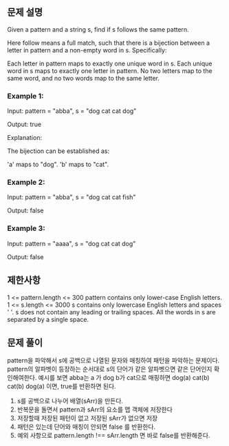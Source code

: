 ## 문제 설명

Given a pattern and a string s, find if s follows the same pattern.

Here follow means a full match, such that there is a bijection between a letter in pattern and a non-empty word in s. Specifically:

Each letter in pattern maps to exactly one unique word in s.
Each unique word in s maps to exactly one letter in pattern.
No two letters map to the same word, and no two words map to the same letter.

### Example 1:

Input: pattern = "abba", s = "dog cat cat dog"

Output: true

Explanation:

The bijection can be established as:

'a' maps to "dog".
'b' maps to "cat".

### Example 2:

Input: pattern = "abba", s = "dog cat cat fish"

Output: false

### Example 3:

Input: pattern = "aaaa", s = "dog cat cat dog"

Output: false

## 제한사항

1 <= pattern.length <= 300
pattern contains only lower-case English letters.
1 <= s.length <= 3000
s contains only lowercase English letters and spaces ' '.
s does not contain any leading or trailing spaces.
All the words in s are separated by a single space.

## 문제 풀이

pattern을 파악해서 s에 공백으로 나열된 문자와 매칭하여 패턴을 파악하는 문제이다.
pattern의 알파벳이 등장하는 순서대로 s의 단어가 같은 알파벳으면 같은 단어인지 확인해여한다.
예시를 보면 abba는 a 가 dog b가 cat으로 매핑하면 dog(a) cat(b) cat(b) dog(a) 이면,
true를 반환하면 된다.

1. s를 공백으로 나누어 배열(sArr)을 만든다.
2. 반복문을 돌면서 pattern과 sArr의 요소를 맵 객체에 저장한다
3. 저장할때 저장된 패턴이 없고 저장된 sArr가 없으면 저장
4. 패턴은 있는데 단어와 매칭이 안되면 false 를 반환한다.
5. 예외 사항으로 pattern.length !== sArr.length 면 바로 false를 반환해준다.
